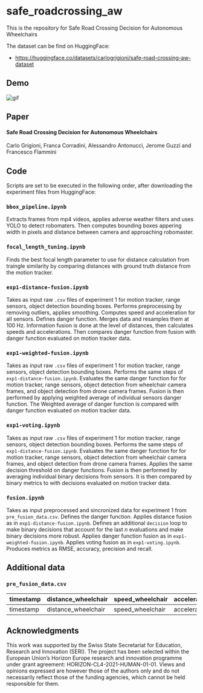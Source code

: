 # safe_roadcrossing_aw
This is the repository for Safe Road Crossing Decision for Autonomous Wheelchairs

The dataset can be find on HuggingFace:
- https://huggingface.co/datasets/carlogrigioni/safe-road-crossing-aw-dataset

## Demo
![gif](animation.gif)

## Paper
#### Safe Road Crossing Decision for Autonomous Wheelchairs
Carlo Grigioni, Franca Corradini, Alessandro Antonucci, Jerome Guzzi and Francesco Flammini

## Code
Scripts are set to be executed in the following order, after downloading the experiment files from HuggingFace:
### `bbox_pipeline.ipynb`
Extracts frames from mp4 videos, applies adverse weather filters and uses YOLO to detect robomaters. Then computes bounding boxes appering width in pixels and distance between camera and approaching robomaster.
### `focal_length_tuning.ipynb`
Finds the best focal length parameter to use for distance calculation from traingle similarity by comparing distances with ground truth distance from the motion tracker.
### `exp1-distance-fusion.ipynb`
Takes as input raw `.csv` files of experiment 1 for motion tracker, range sensors, object detection bounding boxes. Performs preprocessing by removing outliers, applies smoothing. Computes speed and acceleration for all sensors. Defines danger function. Merges data and resamples them at 100 Hz. Information fusion is done at the level of distances, then calculates speeds and accelerations. Then compares danger function from fusion with danger function evaluated on motion tracker data.
### `exp1-weighted-fusion.ipynb`
Takes as input raw `.csv` files of experiment 1 for motion tracker, range sensors, object detection bounding boxes. Performs the same steps of `exp1-distance-fusion.ipynb`. Evaluates the same danger function for for motion tracker, range sensors, object detection from wheelchair camera frames, and object detection from drone camera frames. Fusion is then performed by applying weighted average of individual sensors danger function. The Weighted average of danger function is compared with danger function evaluated on motion tracker data.
### `exp1-voting.ipynb`
Takes as input raw `.csv` files of experiment 1 for motion tracker, range sensors, object detection bounding boxes. Performs the same steps of `exp1-distance-fusion.ipynb`. Evaluates the same danger function for for motion tracker, range sensors, object detection from wheelchair camera frames, and object detection from drone camera frames. Applies the same decision threshold on danger functions. Fusion is then performed by averaging individual binary decisions from sensors. It is then compared by binary metrics to with decisions evaluated on motion tracker data.
### `fusion.ipynb`
Takes as input preprocessed and sincronized data for experiment 1 from `pre_fusion_data.csv`. Defines the danger function.
Applies distance fusion as in `exp1-distance-fusion.ipynb`. Defines an additional `decision` loop to make binary decisions that account for the last $n$ evaluations and make binary decisions more robust.
Applies danger function fusion as in `exp1-weighted-fusion.ipynb`.
Applies voting fusion as in `exp1-voting.ipynb`. Produces metrics as RMSE, accuracy, precision and recall.
## Additional data
### `pre_fusion_data.csv`
| timestamp | distance_wheelchair | speed_wheelchair | acceleration_wheelchair | distance_tracker | speed_tracker | acceleration_tracker | danger_tracker | distance_drone | speed_drone | acceleration_drone | distance_range | speed_range | acceleration_range | wheelchair_data |drone_data | tracker_data | range_data |
| ----- | ----- | ----- | ----- | ----- | ----- | ----- | ----- | ----- | ----- | ----- | ----- | ----- | ----- | ----- | ----- | ----- | ----- |
| timestamp | distance_wheelchair | speed_wheelchair | acceleration_wheelchair | distance_tracker | speed_tracker | acceleration_tracker | danger_tracker | distance_drone | speed_drone | acceleration_drone | distance_range | speed_range | acceleration_range | wheelchair_data |drone_data | tracker_data | range_data |

## Acknowledgments
This work was supported by the Swiss State Secretariat for Education,
Research and lnnovation (SERI). The project has been selected within the
European Union’s Horizon Europe research and innovation programme under grant
agreement: HORIZON-CL4-2021-HUMAN-01-01. Views and opinions expressed are
however those of the authors only and do not necessarily reflect those of the funding
agencies, which cannot be held responsible for them.
